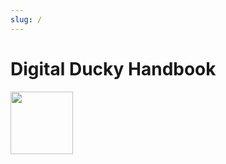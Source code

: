 ```yaml
---
slug: /
---
```



# Digital Ducky Handbook

<div id="hello-ducky">
  <img src="/img/ducky-yellow.png" width="100px" />
</div>